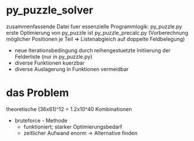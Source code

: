 # py_puzzle_solver
zusammenfassende Datei fuer essenzielle Programmlogik: py_puzzle.py
erste Optimierung von py_puzzle ist py_puzzle_precalc.py (Vorberechnung möglicher Positionen je Teil => Listenabgleich auf doppelte Feldbelegung)

- neue Iterationsbedingung durch reihengestuetzte Initiierung der Felderliste (nur in py_puzzle.py)
- diverse Funktionen kuerzbar
- diverse Auslagerung in Funktionen vermeidbar

# das Problem

theoretische (36x61)^12 = 1.2x10^40 Kombinationen
- bruteforce - Methode
  - funktioniert; starker Optimierungsbedarf
  - zeitlicher Aufwand enorm
  -> Alternative finden

